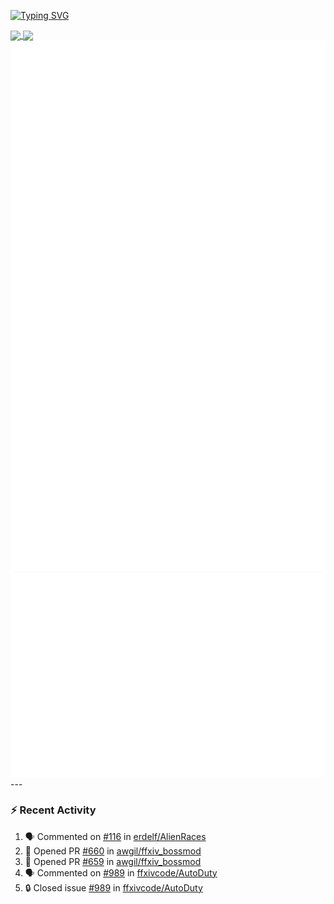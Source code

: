 [![Typing SVG](https://readme-typing-svg.demolab.com?font=Fira+Code&duration=1000&pause=1000&multiline=true&repeat=false&width=435&lines=Simon+Latusek+%7C+Gameplay+Engineer)](https://git.io/typing-svg)

<a href="https://github.com/anuraghazra/github-readme-stats">
  <img height=200 align="center" src="https://github-readme-stats.vercel.app/api?username=erdelf&theme=radical" />
</a>
<a href="https://github.com/anuraghazra/convoychat">
  <img height=200 align="center" src="https://streak-stats.demolab.com?user=erdelf&theme=radical&mode=weekly" />
</a>

<picture>
  <img src="/github-metrics.svg" alt="Metrics">
</picture>

<picture>
  <img src="/github-metrics-achievements.svg" alt="Achievements">
</picture>
---

### :zap: Recent Activity
<!--START_SECTION:activity-->
1. 🗣 Commented on [#116](https://github.com/erdelf/AlienRaces/issues/116#issuecomment-3148449698) in [erdelf/AlienRaces](https://github.com/erdelf/AlienRaces)
2. 💪 Opened PR [#660](https://github.com/awgil/ffxiv_bossmod/pull/660) in [awgil/ffxiv_bossmod](https://github.com/awgil/ffxiv_bossmod)
3. 💪 Opened PR [#659](https://github.com/awgil/ffxiv_bossmod/pull/659) in [awgil/ffxiv_bossmod](https://github.com/awgil/ffxiv_bossmod)
4. 🗣 Commented on [#989](https://github.com/ffxivcode/AutoDuty/issues/989#issuecomment-3134676754) in [ffxivcode/AutoDuty](https://github.com/ffxivcode/AutoDuty)
5. 🔒 Closed issue [#989](https://github.com/ffxivcode/AutoDuty/issues/989) in [ffxivcode/AutoDuty](https://github.com/ffxivcode/AutoDuty)
<!--END_SECTION:activity-->

<!--
**erdelf/erdelf** is a ✨ _special_ ✨ repository because its `README.md` (this file) appears on your GitHub profile.

Here are some ideas to get you started:

- 🔭 I’m currently working on ...
- 🌱 I’m currently learning ...
- 👯 I’m looking to collaborate on ...
- 🤔 I’m looking for help with ...
- 💬 Ask me about ...
- 📫 How to reach me: ...
- 😄 Pronouns: ...
- ⚡ Fun fact: ...
-->
